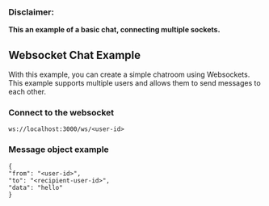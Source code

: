 ### Disclaimer:
__This an example of a basic chat, connecting multiple sockets.__

## Websocket Chat Example
With this example, you can create a simple chatroom using Websockets. This example supports multiple users and allows them to send messages to each other.

### Connect to the websocket
```
ws://localhost:3000/ws/<user-id>
```
### Message object example

```
{
"from": "<user-id>",
"to": "<recipient-user-id>",
"data": "hello"
}
```

